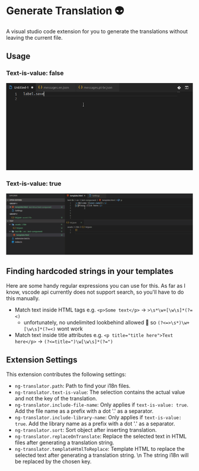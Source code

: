 # Generate Translation :alien:

A visual studio code extension for you to generate the translations without leaving the current file.

## Usage

### Text-is-value: false

![Usage](./assets/ng-translator.gif)

### Text-is-value: true

![Usage](./assets/ng-translator-text-is-value.gif)

## Finding hardcoded strings in your templates

Here are some handy regular expressions you can use for this. As far as I know, vscode api currently does not support search, so you'll have to do this manually.

-   Match text inside HTML tags e.g. `<p>Some text</p>` -> `>\s*\w+[\w\s]*(?=<)`
    -   unfortunately, no undelimited lookbehind allowed 🙁 so `(?<=>\s*)\w+[\w\s]*(?=<)` wont work
-   Match text inside title attributes e.g. `<p title="title here">Text here</p>` -> `(?<=title=")\w[\w\s]*(?=")`

## Extension Settings

This extension contributes the following settings:

-   `ng-translator.path`: Path to find your i18n files.
-   `ng-translator.text-is-value`: The selection contains the actual value and not the key of the translation.
-   `ng-translator.include-file-name`: Only applies if `text-is-value: true`. Add the file name as a prefix with a dot '.' as a separator.
-   `ng-translator.include-library-name`: Only applies if `text-is-value: true`. Add the library name as a prefix with a dot '.' as a separator.
-   `ng-translator.sort`: Sort object after inserting translation.
-   `ng-translator.replaceOnTranslate`: Replace the selected text in HTML files after generating a translation string.
-   `ng-translator.templateHtmlToReplace`: Template HTML to replace the selected text after generating a translation string. \n The string i18n will be replaced by the chosen key.

```

```
